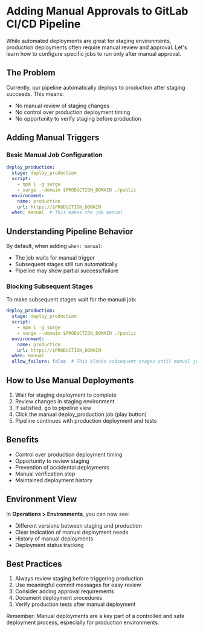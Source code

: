 # Adding Manual Approvals to GitLab CI/CD Pipeline

While automated deployments are great for staging environments, production deployments often require manual review and approval. Let's learn how to configure specific jobs to run only after manual approval.

## The Problem

Currently, our pipeline automatically deploys to production after staging succeeds. This means:
- No manual review of staging changes
- No control over production deployment timing
- No opportunity to verify staging before production

## Adding Manual Triggers

### Basic Manual Job Configuration
```yaml
deploy_production:
  stage: deploy_production
  script:
    - npm i -g surge
    - surge --domain $PRODUCTION_DOMAIN ./public
  environment:
    name: production
    url: https://$PRODUCTION_DOMAIN
  when: manual  # This makes the job manual
```

## Understanding Pipeline Behavior

By default, when adding `when: manual`:
- The job waits for manual trigger
- Subsequent stages still run automatically
- Pipeline may show partial success/failure

### Blocking Subsequent Stages

To make subsequent stages wait for the manual job:
```yaml
deploy_production:
  stage: deploy_production
  script:
    - npm i -g surge
    - surge --domain $PRODUCTION_DOMAIN ./public
  environment:
    name: production
    url: https://$PRODUCTION_DOMAIN
  when: manual
  allow_failure: false  # This blocks subsequent stages until manual job runs
```

## How to Use Manual Deployments

1. Wait for staging deployment to complete
2. Review changes in staging environment
3. If satisfied, go to pipeline view
4. Click the manual deploy_production job (play button)
5. Pipeline continues with production deployment and tests

## Benefits

- Control over production deployment timing
- Opportunity to review staging
- Prevention of accidental deployments
- Manual verification step
- Maintained deployment history

## Environment View

In **Operations > Environments**, you can now see:
- Different versions between staging and production
- Clear indication of manual deployment needs
- History of manual deployments
- Deployment status tracking

## Best Practices

1. Always review staging before triggering production
2. Use meaningful commit messages for easy review
3. Consider adding approval requirements
4. Document deployment procedures
5. Verify production tests after manual deployment

Remember: Manual deployments are a key part of a controlled and safe deployment process, especially for production environments.
